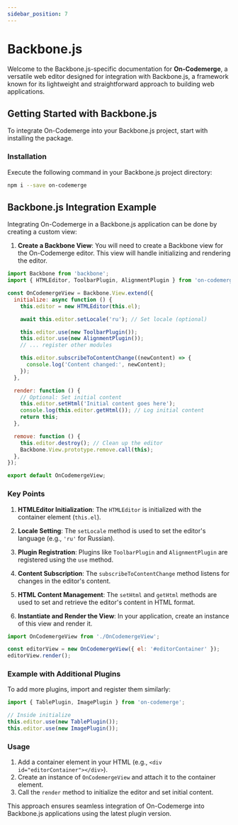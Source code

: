 ```yaml
---
sidebar_position: 7
---
```


# Backbone.js

Welcome to the Backbone.js-specific documentation for **On-Codemerge**, a versatile web editor designed for integration with Backbone.js, a framework known for its lightweight and straightforward approach to building web applications.

## Getting Started with Backbone.js

To integrate On-Codemerge into your Backbone.js project, start with installing the package.

### Installation

Execute the following command in your Backbone.js project directory:

```bash
npm i --save on-codemerge
```

## Backbone.js Integration Example

Integrating On-Codemerge in a Backbone.js application can be done by creating a custom view:

1. **Create a Backbone View**: You will need to create a Backbone view for the On-Codemerge editor. This view will handle initializing and rendering the editor.

```javascript title="OnCodemergeView.js"
import Backbone from 'backbone';
import { HTMLEditor, ToolbarPlugin, AlignmentPlugin } from 'on-codemerge';

const OnCodemergeView = Backbone.View.extend({
  initialize: async function () {
    this.editor = new HTMLEditor(this.el);

    await this.editor.setLocale('ru'); // Set locale (optional)

    this.editor.use(new ToolbarPlugin());
    this.editor.use(new AlignmentPlugin());
    // ... register other modules

    this.editor.subscribeToContentChange((newContent) => {
      console.log('Content changed:', newContent);
    });
  },

  render: function () {
    // Optional: Set initial content
    this.editor.setHtml('Initial content goes here');
    console.log(this.editor.getHtml()); // Log initial content
    return this;
  },

  remove: function () {
    this.editor.destroy(); // Clean up the editor
    Backbone.View.prototype.remove.call(this);
  },
});

export default OnCodemergeView;
```

### Key Points

1. **HTMLEditor Initialization**: The `HTMLEditor` is initialized with the container element (`this.el`).
2. **Locale Setting**: The `setLocale` method is used to set the editor's language (e.g., `'ru'` for Russian).
3. **Plugin Registration**: Plugins like `ToolbarPlugin` and `AlignmentPlugin` are registered using the `use` method.
4. **Content Subscription**: The `subscribeToContentChange` method listens for changes in the editor's content.
5. **HTML Content Management**: The `setHtml` and `getHtml` methods are used to set and retrieve the editor's content in HTML format.

2. **Instantiate and Render the View**: In your application, create an instance of this view and render it.

```javascript title="app.js"
import OnCodemergeView from './OnCodemergeView';

const editorView = new OnCodemergeView({ el: '#editorContainer' });
editorView.render();
```

### Example with Additional Plugins

To add more plugins, import and register them similarly:

```javascript
import { TablePlugin, ImagePlugin } from 'on-codemerge';

// Inside initialize
this.editor.use(new TablePlugin());
this.editor.use(new ImagePlugin());
```

### Usage

1. Add a container element in your HTML (e.g., `<div id="editorContainer"></div>`).
2. Create an instance of `OnCodemergeView` and attach it to the container element.
3. Call the `render` method to initialize the editor and set initial content.

This approach ensures seamless integration of On-Codemerge into Backbone.js applications using the latest plugin version.
